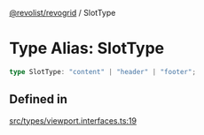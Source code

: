 [@revolist/revogrid](README.md) / SlotType

# Type Alias: SlotType

```ts
type SlotType: "content" | "header" | "footer";
```

## Defined in

[src/types/viewport.interfaces.ts:19](https://github.com/revolist/revogrid/blob/08f5cc514b9bc1666dd85d20f560c0e9b7c7af14/src/types/viewport.interfaces.ts#L19)
